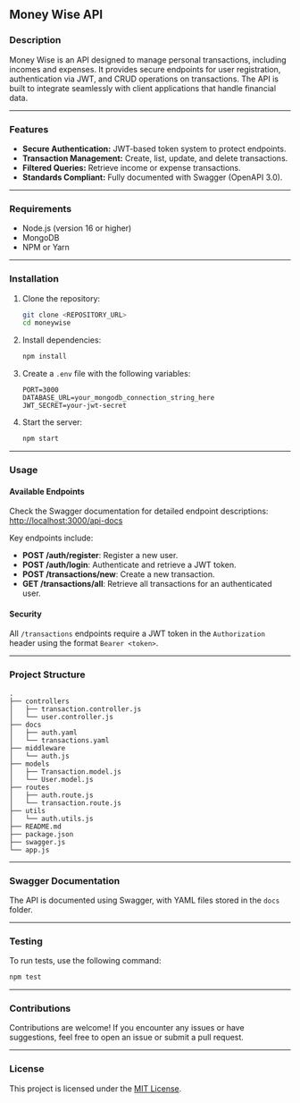 ## Money Wise API

### Description

Money Wise is an API designed to manage personal transactions, including incomes and expenses. It provides secure endpoints for user registration, authentication via JWT, and CRUD operations on transactions. The API is built to integrate seamlessly with client applications that handle financial data.

---

### Features

- **Secure Authentication:** JWT-based token system to protect endpoints.
- **Transaction Management:** Create, list, update, and delete transactions.
- **Filtered Queries:** Retrieve income or expense transactions.
- **Standards Compliant:** Fully documented with Swagger (OpenAPI 3.0).

---

### Requirements

- Node.js (version 16 or higher)
- MongoDB
- NPM or Yarn

---

### Installation

1. Clone the repository:

   ```bash
   git clone <REPOSITORY_URL>
   cd moneywise
   ```

2. Install dependencies:

   ```bash
   npm install
   ```

3. Create a `.env` file with the following variables:

   ```
   PORT=3000
   DATABASE_URL=your_mongodb_connection_string_here
   JWT_SECRET=your-jwt-secret
   ```

4. Start the server:

   ```bash
   npm start
   ```

---

### Usage

#### Available Endpoints

Check the Swagger documentation for detailed endpoint descriptions:  
[http://localhost:3000/api-docs](http://localhost:3000/api-docs)

Key endpoints include:
- **POST /auth/register**: Register a new user.
- **POST /auth/login**: Authenticate and retrieve a JWT token.
- **POST /transactions/new**: Create a new transaction.
- **GET /transactions/all**: Retrieve all transactions for an authenticated user.

#### Security

All `/transactions` endpoints require a JWT token in the `Authorization` header using the format `Bearer <token>`.

---

### Project Structure

```
.
├── controllers
│   ├── transaction.controller.js
│   └── user.controller.js
├── docs
│   ├── auth.yaml
│   └── transactions.yaml
├── middleware
│   └── auth.js
├── models
│   ├── Transaction.model.js
│   └── User.model.js
├── routes
│   ├── auth.route.js
│   └── transaction.route.js
├── utils
│   └── auth.utils.js
├── README.md
├── package.json
├── swagger.js
└── app.js
```

---

### Swagger Documentation

The API is documented using Swagger, with YAML files stored in the `docs` folder.

---

### Testing

To run tests, use the following command:

```bash
npm test
```

---

### Contributions

Contributions are welcome! If you encounter any issues or have suggestions, feel free to open an issue or submit a pull request.

---

### License

This project is licensed under the [MIT License](LICENSE).